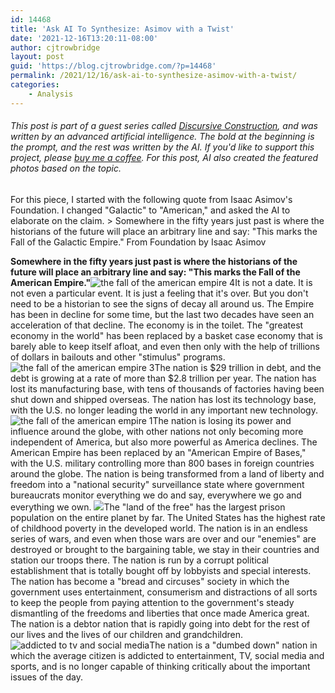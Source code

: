 ```yaml
---
id: 14468
title: 'Ask AI To Synthesize: Asimov with a Twist'
date: '2021-12-16T13:20:11-08:00'
author: cjtrowbridge
layout: post
guid: 'https://blog.cjtrowbridge.com/?p=14468'
permalink: /2021/12/16/ask-ai-to-synthesize-asimov-with-a-twist/
categories:
    - Analysis
---
```


###### This post is part of a guest series called [Discursive Construction](https://blog.cjtrowbridge.com/2021/11/24/discursive-construction-ai-generated-essays-and-analysis/), and was written by an advanced artificial intelligence. The bold at the beginning is the prompt, and the rest was written by the AI. If you'd like to support this project, please [buy me a coffee](https://www.buymeacoffee.com/cjtrowbridge). For this post, AI also created the featured photos based on the topic.

For this piece, I started with the following quote from Isaac Asimov's Foundation. I changed "Galactic" to "American," and asked the AI to elaborate on the claim. > Somewhere in the fifty years just past is where the historians of the future will place an arbitrary line and say: "This marks the Fall of the Galactic Empire." From Foundation by Isaac Asimov

**Somewhere in the fifty years just past is where the historians of the future will place an arbitrary line and say: "This marks the Fall of the American Empire."**![the fall of the american empire 4](https://blog.cjtrowbridge.com/wp-content/uploads/2021/12/the-fall-of-the-american-empire-4-1-1.jpg)It is not a date. It is not even a particular event. It is just a feeling that it's over. But you don't need to be a historian to see the signs of decay all around us. The Empire has been in decline for some time, but the last two decades have seen an acceleration of that decline. The economy is in the toilet. The "greatest economy in the world" has been replaced by a basket case economy that is barely able to keep itself afloat, and even then only with the help of trillions of dollars in bailouts and other "stimulus" programs. ![the fall of the american empire 3](https://blog.cjtrowbridge.com/wp-content/uploads/2021/12/the-fall-of-the-american-empire-3-1-1.jpg)The nation is $29 trillion in debt, and the debt is growing at a rate of more than $2.8 trillion per year. The nation has lost its manufacturing base, with tens of thousands of factories having been shut down and shipped overseas. The nation has lost its technology base, with the U.S. no longer leading the world in any important new technology. ![the fall of the american empire 1](https://blog.cjtrowbridge.com/wp-content/uploads/2021/12/the-fall-of-the-american-empire-1-1-1.jpg)The nation is losing its power and influence around the globe, with other nations not only becoming more independent of America, but also more powerful as America declines. The American Empire has been replaced by an "American Empire of Bases," with the U.S. military controlling more than 800 bases in foreign countries around the globe. The nation is being transformed from a land of liberty and freedom into a "national security" surveillance state where government bureaucrats monitor everything we do and say, everywhere we go and everything we own. ![](https://blog.cjtrowbridge.com/wp-content/uploads/2021/12/the-fall-of-the-american-empire-5-1-1.jpg)The "land of the free" has the largest prison population on the entire planet by far. The United States has the highest rate of childhood poverty in the developed world. The nation is in an endless series of wars, and even when those wars are over and our "enemies" are destroyed or brought to the bargaining table, we stay in their countries and station our troops there. The nation is run by a corrupt political establishment that is totally bought off by lobbyists and special interests. The nation has become a "bread and circuses" society in which the government uses entertainment, consumerism and distractions of all sorts to keep the people from paying attention to the government's steady dismantling of the freedoms and liberties that once made America great. The nation is a debtor nation that is rapidly going into debt for the rest of our lives and the lives of our children and grandchildren. ![addicted to tv and social media](https://blog.cjtrowbridge.com/wp-content/uploads/2021/12/addicted-to-tv-and-social-media-1-1.jpg)The nation is a "dumbed down" nation in which the average citizen is addicted to entertainment, TV, social media and sports, and is no longer capable of thinking critically about the important issues of the day.
